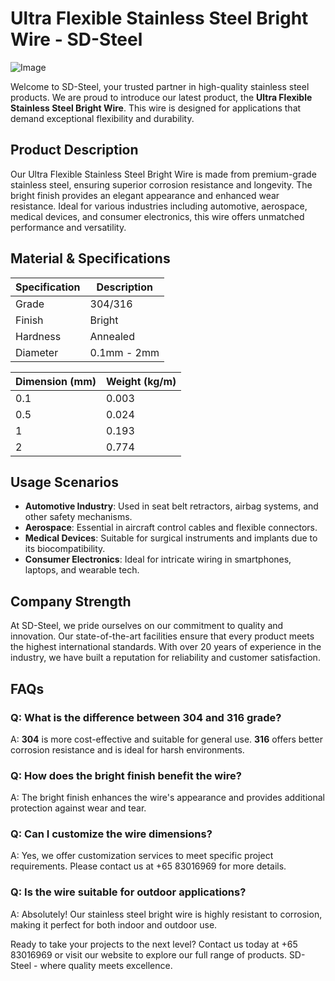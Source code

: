 # Ultra Flexible Stainless Steel Bright Wire - SD-Steel

![Image](https://github.com/user-attachments/assets/2567258e-e124-4816-932d-1809bd27ef0b)

Welcome to SD-Steel, your trusted partner in high-quality stainless steel products. We are proud to introduce our latest product, the **Ultra Flexible Stainless Steel Bright Wire**. This wire is designed for applications that demand exceptional flexibility and durability.

## Product Description

Our Ultra Flexible Stainless Steel Bright Wire is made from premium-grade stainless steel, ensuring superior corrosion resistance and longevity. The bright finish provides an elegant appearance and enhanced wear resistance. Ideal for various industries including automotive, aerospace, medical devices, and consumer electronics, this wire offers unmatched performance and versatility.

## Material & Specifications

| Specification | Description |
|---------------|-------------|
| Grade         | 304/316     |
| Finish        | Bright      |
| Hardness      | Annealed    |
| Diameter      | 0.1mm - 2mm |

| Dimension (mm) | Weight (kg/m) |
|----------------|---------------|
| 0.1             | 0.003         |
| 0.5             | 0.024         |
| 1               | 0.193         |
| 2               | 0.774         |

## Usage Scenarios

- **Automotive Industry**: Used in seat belt retractors, airbag systems, and other safety mechanisms.
- **Aerospace**: Essential in aircraft control cables and flexible connectors.
- **Medical Devices**: Suitable for surgical instruments and implants due to its biocompatibility.
- **Consumer Electronics**: Ideal for intricate wiring in smartphones, laptops, and wearable tech.

## Company Strength

At SD-Steel, we pride ourselves on our commitment to quality and innovation. Our state-of-the-art facilities ensure that every product meets the highest international standards. With over 20 years of experience in the industry, we have built a reputation for reliability and customer satisfaction.

## FAQs

### Q: What is the difference between 304 and 316 grade?
A: **304** is more cost-effective and suitable for general use. **316** offers better corrosion resistance and is ideal for harsh environments.

### Q: How does the bright finish benefit the wire?
A: The bright finish enhances the wire's appearance and provides additional protection against wear and tear.

### Q: Can I customize the wire dimensions?
A: Yes, we offer customization services to meet specific project requirements. Please contact us at +65 83016969 for more details.

### Q: Is the wire suitable for outdoor applications?
A: Absolutely! Our stainless steel bright wire is highly resistant to corrosion, making it perfect for both indoor and outdoor use.

Ready to take your projects to the next level? Contact us today at +65 83016969 or visit our website to explore our full range of products. SD-Steel - where quality meets excellence.